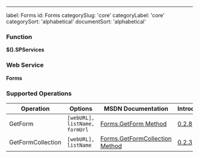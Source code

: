 ---
label: Forms
id: Forms
categorySlug: 'core'
categoryLabel: 'core'
categorySort: 'alphabetical'
documentSort: 'alphabetical'

### Function

**$().SPServices**

### Web Service

**Forms**

### Supported Operations

| Operation | Options | MSDN Documentation | Introduced |
| --------- | ------- | ------------------ | ---------- |
| GetForm | `[webURL], listName, formUrl` | [Forms.GetForm Method](http://msdn.microsoft.com/en-us/library/forms.forms.getform.aspx) | [0.2.8](http://spservices.codeplex.com/Release/ProjectReleases.aspx?ReleaseId=32071) |
| GetFormCollection | `[webURL], listName` | [Forms.GetFormCollection Method](http://msdn.microsoft.com/en-us/library/forms.forms.getformcollection.aspx) | [0.2.3](http://spservices.codeplex.com/Release/ProjectReleases.aspx?ReleaseId=31744) |